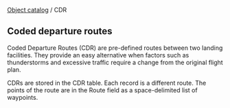 [Object catalog](https://github.com/tlarsen7572/us_airspace_data#object-catalog) / CDR

## Coded departure routes

Coded Departure Routes (CDR) are pre-defined routes between two landing facilities. They provide an easy alternative when factors such as thunderstorms and excessive traffic require a change from the original flight plan.

CDRs are stored in the CDR table. Each record is a different route. The points of the route are in the Route field as a space-delimited list of waypoints.

